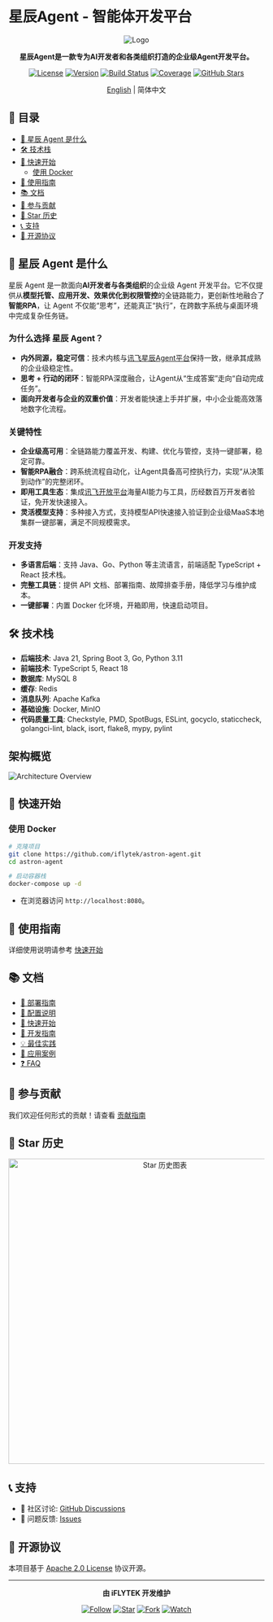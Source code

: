 # 星辰Agent - 智能体开发平台

<div align="center">

![Logo](docs/logo.svg)

**星辰Agent是一款专为AI开发者和各类组织打造的企业级Agent开发平台。**

[![License](https://img.shields.io/badge/license-apache2.0-blue.svg)](LICENSE)
[![Version](https://img.shields.io/github/v/release/iflytek/astron-agent)](https://github.com/iflytek/astron-agent/releases)
[![Build Status](https://img.shields.io/github/actions/workflow/status/iflytek/astron-agent/ci.yml)](https://github.com/iflytek/astron-agent/actions)
[![Coverage](https://img.shields.io/codecov/c/github/iflytek/astron-agent)](https://codecov.io/gh/iflytek/astron-agent)
[![GitHub Stars](https://img.shields.io/github/stars/iflytek/astron-agent?style=social)](https://github.com/iflytek/astron-agent/stargazers)

[English](README.md) | 简体中文

</div>

## 📑 目录

- [🔭 星辰 Agent 是什么](#-星辰-agent-是什么)
- [🛠️ 技术栈](#%EF%B8%8F-技术栈)
- [🚀 快速开始](#-快速开始)
  - [使用 Docker](#使用-docker)
- [📖 使用指南](#-使用指南)
- [📚 文档](#-文档)
- [🤝 参与贡献](#-参与贡献)
- [🌟 Star 历史](#-star-历史)
- [📞 支持](#-支持)
- [📄 开源协议](#-开源协议)

## 🔭 星辰 Agent 是什么

星辰 Agent 是一款面向**AI开发者与各类组织**的企业级 Agent 开发平台。它不仅提供从**模型托管、应用开发、效果优化到权限管控**的全链路能力，更创新性地融合了**智能RPA**，让 Agent 不仅能“思考”，还能真正“执行”，在跨数字系统与桌面环境中完成复杂任务链。

### 为什么选择 星辰 Agent？
- **内外同源，稳定可信**：技术内核与[讯飞星辰Agent平台](https://agent.xfyun.cn)保持一致，继承其成熟的企业级稳定性。
- **思考 + 行动的闭环**：智能RPA深度融合，让Agent从“生成答案”走向“自动完成任务”。
- **面向开发者与企业的双重价值**：开发者能快速上手并扩展，中小企业能高效落地数字化流程。

### 关键特性
- **企业级高可用**：全链路能力覆盖开发、构建、优化与管控，支持一键部署，稳定可靠。
- **智能RPA融合**：跨系统流程自动化，让Agent具备高可控执行力，实现“从决策到动作”的完整闭环。
- **即用工具生态**：集成[讯飞开放平台](https://www.xfyun.cn)海量AI能力与工具，历经数百万开发者验证，免开发快速接入。
- **灵活模型支持**：多种接入方式，支持模型API快速接入验证到企业级MaaS本地集群一键部署，满足不同规模需求。

### 开发支持
- **多语言后端**：支持 Java、Go、Python 等主流语言，前端适配 TypeScript + React 技术栈。
- **完整工具链**：提供 API 文档、部署指南、故障排查手册，降低学习与维护成本。
- **一键部署**：内置 Docker 化环境，开箱即用，快速启动项目。

## 🛠️ 技术栈

- **后端技术**: Java 21, Spring Boot 3, Go, Python 3.11
- **前端技术**: TypeScript 5, React 18
- **数据库**: MySQL 8
- **缓存**: Redis
- **消息队列**: Apache Kafka
- **基础设施**: Docker, MinIO
- **代码质量工具**: Checkstyle, PMD, SpotBugs, ESLint, gocyclo, staticcheck, golangci-lint, black, isort, flake8, mypy, pylint

## 架构概览

![Architecture Overview](./docs/imgs/structure-zh.png "Architecture Overview")

## 🚀 快速开始

### 使用 Docker

```bash
# 克隆项目
git clone https://github.com/iflytek/astron-agent.git
cd astron-agent

# 启动容器栈
docker-compose up -d
```

- 在浏览器访问 `http://localhost:8080`。

## 📖 使用指南

详细使用说明请参考 [快速开始](https://www.xfyun.cn/doc/spark/Agent03-%E5%BC%80%E5%8F%91%E6%8C%87%E5%8D%97.html)

## 📚 文档

- [🚀 部署指南](docs/DEPLOYMENT_GUIDE_zh.md)
- [🔧 配置说明](docs/CONFIGURATION_zh.md)
- [🚀 快速开始](https://www.xfyun.cn/doc/spark/Agent02-%E5%BF%AB%E9%80%9F%E5%BC%80%E5%A7%8B.html)
- [📘 开发指南](https://www.xfyun.cn/doc/spark/Agent03-%E5%BC%80%E5%8F%91%E6%8C%87%E5%8D%97.html#_1-%E6%8C%87%E4%BB%A4%E5%9E%8B%E6%99%BA%E8%83%BD%E4%BD%93%E5%BC%80%E5%8F%91)
- [💡 最佳实践](https://www.xfyun.cn/doc/spark/AgentNew-%E6%8A%80%E6%9C%AF%E5%AE%9E%E8%B7%B5%E6%A1%88%E4%BE%8B.html)
- [📱 应用案例](https://www.xfyun.cn/doc/spark/Agent05-%E5%BA%94%E7%94%A8%E6%A1%88%E4%BE%8B.html)
- [❓ FAQ](https://www.xfyun.cn/doc/spark/Agent06-FAQ.html)

## 🤝 参与贡献

我们欢迎任何形式的贡献！请查看 [贡献指南](CONTRIBUTING.md)

## 🌟 Star 历史

<div align="center">
  <img src="https://api.star-history.com/svg?repos=iflytek/astron-agent&type=Date" alt="Star 历史图表" width="600">
</div>

## 📞 支持

- 💬 社区讨论: [GitHub Discussions](https://github.com/iflytek/astron-agent/discussions)
- 🐛 问题反馈: [Issues](https://github.com/iflytek/astron-agent/issues)

## 📄 开源协议

本项目基于 [Apache 2.0 License](LICENSE) 协议开源。

---

<div align="center">

**由 iFLYTEK 开发维护**

[![Follow](https://img.shields.io/github/followers/iflytek?style=social&label=关注)](https://github.com/iflytek)
[![Star](https://img.shields.io/github/stars/iflytek/astron-agent?style=social&label=Star)](https://github.com/iflytek/astron-agent)
[![Fork](https://img.shields.io/github/forks/iflytek/astron-agent?style=social&label=Fork)](https://github.com/iflytek/astron-agent/fork)
[![Watch](https://img.shields.io/github/watchers/iflytek/astron-agent?style=social&label=Watch)](https://github.com/iflytek/astron-agent/watchers)

</div>
